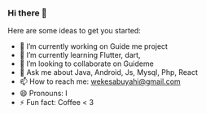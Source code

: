 ### Hi there 👋




Here are some ideas to get you started:

- 🔭 I’m currently working on Guide me project
- 🌱 I’m currently learning Flutter, dart,
- 👯 I’m looking to collaborate on Guideme
- 💬 Ask me about Java, Android, Js, Mysql, Php, React
- 📫 How to reach me: wekesabuyahi@gmail.com
- 😄 Pronouns: I
- ⚡ Fun fact: Coffee < 3

